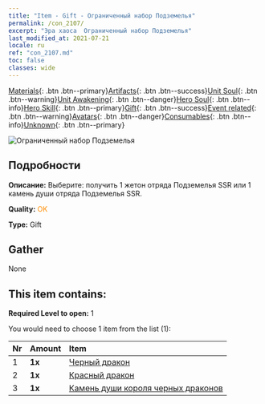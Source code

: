 ```yaml
---
title: "Item - Gift - Ограниченный набор Подземелья"
permalink: /con_2107/
excerpt: "Эра хаоса  Ограниченный набор Подземелья"
last_modified_at: 2021-07-21
locale: ru
ref: "con_2107.md"
toc: false
classes: wide
---
```

 [Materials](/ItemsRU/){: .btn .btn--primary}[Artifacts](/ItemsRU/Artifacts/){: .btn .btn--success}[Unit Soul](/ItemsRU/UnitSoul/){: .btn .btn--warning}[Unit Awakening](/ItemsRU/UnitAwakening/){: .btn .btn--danger}[Hero Soul](/ItemsRU/HeroSoul/){: .btn .btn--info}[Hero Skill](/ItemsRU/HeroSkill/){: .btn .btn--primary}[Gift](/ItemsRU/Gift/){: .btn .btn--success}[Event related](/ItemsRU/Events/){: .btn .btn--warning}[Avatars](/ItemsRU/Avatars/){: .btn .btn--danger}[Consumables](/ItemsRU/Consumables/){: .btn .btn--info}[Unknown](/ItemsRU/Unknown/){: .btn .btn--primary}

 ![Ограниченный набор Подземелья](/images/t/i_994008.png)

## Подробности
 **Описание:** Выберите: получить 1 жетон отряда Подземелья SSR или 1 камень души отряда Подземелья SSR.

 **Quality:** <span style="color: #FF8C00">OK</span>

 **Type:** Gift

## Gather

  None

## This item contains:

 **Required Level to open:** 1

 You would need to choose 1 item from the list (1):

  | Nr | Amount |     Item    |
  |:---|:-------|:------------|
  | 1 |  **1x** | [Черный дракон](/ItemsRU/unt_250/) |  | 
  | 2 |  **1x** | [Красный дракон](/ItemsRU/unt_251/) |  | 
  | 3 |  **1x** | [Камень души короля черных драконов](/ItemsRU/unt_334/) |  | 
